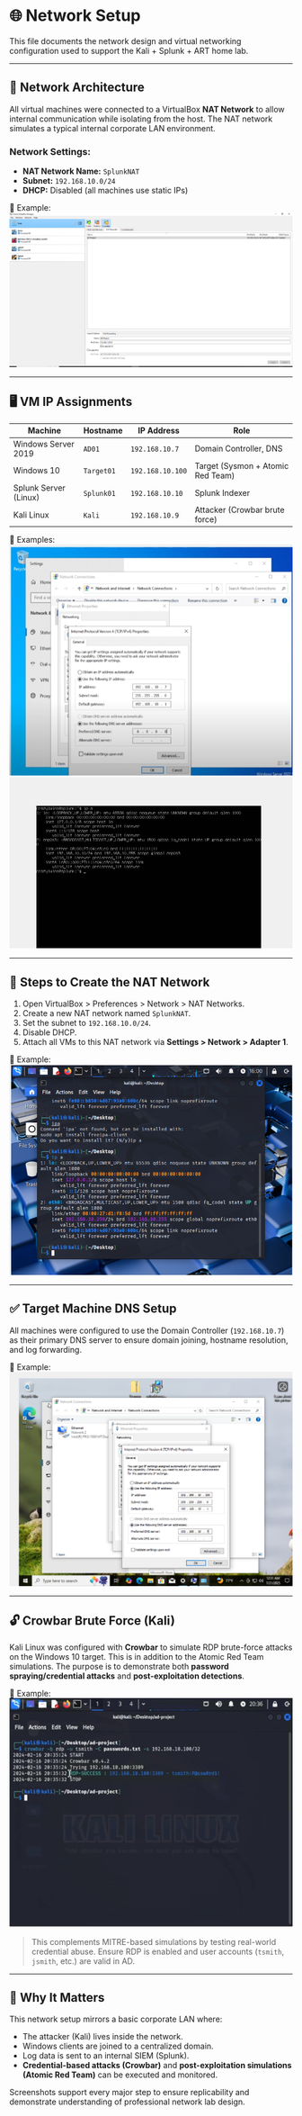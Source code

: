 # 🌐 Network Setup

This file documents the network design and virtual networking configuration used to support the Kali + Splunk + ART home lab.

---

## 🧱 Network Architecture

All virtual machines were connected to a VirtualBox **NAT Network** to allow internal communication while isolating from the host. The NAT network simulates a typical internal corporate LAN environment.

### Network Settings:
- **NAT Network Name:** `SplunkNAT`
- **Subnet:** `192.168.10.0/24`
- **DHCP:** Disabled (all machines use static IPs)

📸 Example:  
![Creating NAT network](../screenshots/creating%20nat%20network%20to%20our%20ip,%20than%20putting%20all%20the%20vms%20on%20it%20is%20the%20splunk%20ss.PNG)

---

## 🖥️ VM IP Assignments

| Machine               | Hostname     | IP Address       | Role                              |
|-----------------------|--------------|------------------|-----------------------------------|
| Windows Server 2019   | `AD01`       | `192.168.10.7`   | Domain Controller, DNS            |
| Windows 10            | `Target01`   | `192.168.10.100`   | Target (Sysmon + Atomic Red Team) |
| Splunk Server (Linux) | `Splunk01`   | `192.168.10.10`  | Splunk Indexer                    |
| Kali Linux            | `Kali`       | `192.168.10.9`   | Attacker (Crowbar brute force)    |

📸 Examples:  
![Set static IP on target](../screenshots/windows.PNG)  
![Set static IP on Splunk](../screenshots/static%20ip%20set%20on%20splunk.PNG)

---

## 🔁 Steps to Create the NAT Network

1. Open VirtualBox > Preferences > Network > NAT Networks.
2. Create a new NAT network named `SplunkNAT`.
3. Set the subnet to `192.168.10.0/24`.
4. Disable DHCP.
5. Attach all VMs to this NAT network via **Settings > Network > Adapter 1**.

📸 Example:  
![See connection works](../screenshots/see%20connection%20works.PNG)

---

## ✅ Target Machine DNS Setup

All machines were configured to use the Domain Controller (`192.168.10.7`) as their primary DNS server to ensure domain joining, hostname resolution, and log forwarding.

📸 Example:  
![Fixing DNS](../screenshots/fixing%20error%20by%20instead%20of%20pointing%20to%20google%20dns%20to%20now%20point%20to%20domain%20controoler.PNG)

---

## 🔓 Crowbar Brute Force (Kali)

Kali Linux was configured with **Crowbar** to simulate RDP brute-force attacks on the Windows 10 target. This is in addition to the Atomic Red Team simulations. The purpose is to demonstrate both **password spraying/credential attacks** and **post-exploitation detections**.

📸 Example:  
![Crowbar attack](../screenshots/crowbar.PNG)

> This complements MITRE-based simulations by testing real-world credential abuse. Ensure RDP is enabled and user accounts (`tsmith`, `jsmith`, etc.) are valid in AD.

---

## 🧠 Why It Matters

This network setup mirrors a basic corporate LAN where:
- The attacker (Kali) lives inside the network.
- Windows clients are joined to a centralized domain.
- Log data is sent to an internal SIEM (Splunk).
- **Credential-based attacks (Crowbar)** and **post-exploitation simulations (Atomic Red Team)** can be executed and monitored.

Screenshots support every major step to ensure replicability and demonstrate understanding of professional network lab design.
